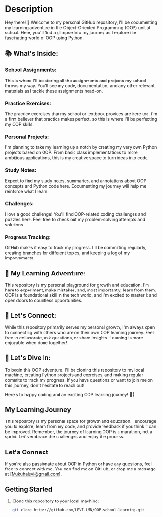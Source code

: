 # Description
Hey there! 👋 Welcome to my personal GitHub repository,  I'll be documenting my learning adventure in the Object-Oriented Programming (OOP) unit at school. Here, you'll find a glimpse into my journey as I explore the fascinating world of OOP using Python.

## 📚 What's Inside:

### School Assignments: 
This is where I'll be storing all the assignments and projects my school throws my way. You'll see my code, documentation, and any other relevant materials as I tackle these assignments head-on.

### Practice Exercises: 
The practice exercises that my school or textbook provides are here too. I'm a firm believer that practice makes perfect, so this is where I'll be perfecting my OOP skills.

### Personal Projects:
I'm planning to take my learning up a notch by creating my very own Python projects based on OOP. From basic class implementations to more ambitious applications, this is my creative space to turn ideas into code.

### Study Notes:
Expect to find my study notes, summaries, and annotations about OOP concepts and Python code here. Documenting my journey will help me reinforce what I learn.

### Challenges:
I love a good challenge! You'll find OOP-related coding challenges and puzzles here. Feel free to check out my problem-solving attempts and solutions.

### Progress Tracking: 
GitHub makes it easy to track my progress. I'll be committing regularly, creating branches for different topics, and keeping a log of my improvements.

## 🚀 My Learning Adventure:
This repository is my personal playground for growth and education. I'm here to experiment, make mistakes, and, most importantly, learn from them. OOP is a foundational skill in the tech world, and I'm excited to master it and open doors to countless opportunities.

## 🌟 Let's Connect:
While this repository primarily serves my personal growth, I'm always open to connecting with others who are on their own OOP learning journey. Feel free to collaborate, ask questions, or share insights. Learning is more enjoyable when done together!

## 📝 Let's Dive In:
To begin this OOP adventure, I'll be cloning this repository to my local machine, creating Python projects and exercises, and making regular commits to track my progress. If you have questions or want to join me on this journey, don't hesitate to reach out!

Here's to happy coding and an exciting OOP learning journey! 🐍💡

## My Learning Journey

This repository is my personal space for growth and education. I encourage you to explore, learn from my code, and provide feedback if you think it can be improved. Remember, the journey of learning OOP is a marathon, not a sprint. Let's embrace the challenges and enjoy the process.

## Let's Connect

If you're also passionate about OOP in Python or have any questions, feel free to connect with me. You can find me on GitHub, or drop me a message at [Mukuhalevi@gmail.com].

## Getting Started

1. Clone this repository to your local machine:

   ```bash
   git clone https://github.com/LEVI-LMN/OOP-school-learning.git
